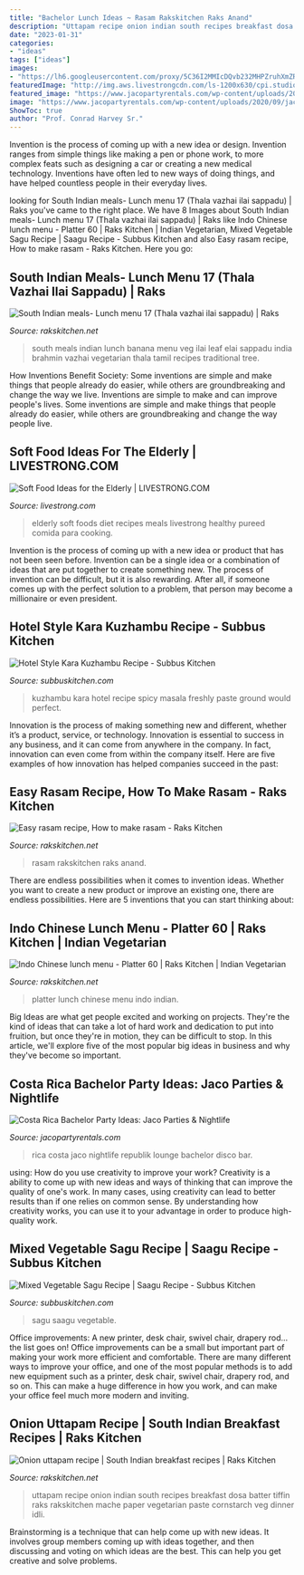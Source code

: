 ```yaml
---
title: "Bachelor Lunch Ideas ~ Rasam Rakskitchen Raks Anand"
description: "Uttapam recipe onion indian south recipes breakfast dosa batter tiffin raks rakskitchen mache paper vegetarian paste cornstarch veg dinner idli"
date: "2023-01-31"
categories:
- "ideas"
tags: ["ideas"]
images:
- "https://lh6.googleusercontent.com/proxy/5C36I2MMIcDQvb232MHPZruhXmZRu2ZIzKHDOlS-OHrHMedHAv5oxA2tOmeAhi8rzOI-y-G8RgiWQMargCy5zRm_x0ko3kw8TDfpJE5J1P0gUMg=w1200-h630-p-k-no-nu"
featuredImage: "http://img.aws.livestrongcdn.com/ls-1200x630/cpi.studiod.com/www_livestrong_com/photos.demandstudios.com/getty/article/221/120/stk21849ccf_XS.jpg"
featured_image: "https://www.jacopartyrentals.com/wp-content/uploads/2020/09/jaco-party-rentals-nightlife-10.jpg"
image: "https://www.jacopartyrentals.com/wp-content/uploads/2020/09/jaco-party-rentals-nightlife-10.jpg"
ShowToc: true
author: "Prof. Conrad Harvey Sr."
---
```



Invention is the process of coming up with a new idea or design. Invention ranges from simple things like making a pen or phone work, to more complex feats such as designing a car or creating a new medical technology. Inventions have often led to new ways of doing things, and have helped countless people in their everyday lives.

	

		
looking for South Indian meals- Lunch menu 17 (Thala vazhai ilai sappadu) | Raks you've came to the right place. We have 8 Images about South Indian meals- Lunch menu 17 (Thala vazhai ilai sappadu) | Raks like Indo Chinese lunch menu - Platter 60 | Raks Kitchen | Indian Vegetarian, Mixed Vegetable Sagu Recipe | Saagu Recipe - Subbus Kitchen and also Easy rasam recipe, How to make rasam - Raks Kitchen. Here you go:
		
    
## South Indian Meals- Lunch Menu 17 (Thala Vazhai Ilai Sappadu) | Raks

<img loading=lazy src="https://lh6.googleusercontent.com/proxy/5C36I2MMIcDQvb232MHPZruhXmZRu2ZIzKHDOlS-OHrHMedHAv5oxA2tOmeAhi8rzOI-y-G8RgiWQMargCy5zRm_x0ko3kw8TDfpJE5J1P0gUMg=w1200-h630-p-k-no-nu" onerror="this.onerror=null;this.src='https://tse3.mm.bing.net/th?id=OIP.IFQvJKjBKcRw8FUmlPphQgHaGk&amp;pid=15.1';" alt="South Indian meals- Lunch menu 17 (Thala vazhai ilai sappadu) | Raks">

_Source: rakskitchen.net_

>south meals indian lunch banana menu veg ilai leaf elai sappadu india brahmin vazhai vegetarian thala tamil recipes traditional tree. 

	

How Inventions Benefit Society: Some inventions are simple and make things that people already do easier, while others are groundbreaking and change the way we live.
Inventions are simple to make and can improve people's lives. Some inventions are simple and make things that people already do easier, while others are groundbreaking and change the way people live.

    
## Soft Food Ideas For The Elderly | LIVESTRONG.COM

<img loading=lazy src="http://img.aws.livestrongcdn.com/ls-1200x630/cpi.studiod.com/www_livestrong_com/photos.demandstudios.com/getty/article/221/120/stk21849ccf_XS.jpg" onerror="this.onerror=null;this.src='https://tse2.mm.bing.net/th?id=OIP.C8hRiBGlKw9KYR9ucnunpAHaD4&amp;pid=15.1';" alt="Soft Food Ideas for the Elderly | LIVESTRONG.COM">

_Source: livestrong.com_

>elderly soft foods diet recipes meals livestrong healthy pureed comida para cooking. 

	

Invention is the process of coming up with a new idea or product that has not been seen before. Invention can be a single idea or a combination of ideas that are put together to create something new. The process of invention can be difficult, but it is also rewarding. After all, if someone comes up with the perfect solution to a problem, that person may become a millionaire or even president.

    
## Hotel Style Kara Kuzhambu Recipe - Subbus Kitchen

<img loading=lazy src="https://www.subbuskitchen.com/wp-content/uploads/2019/05/Hotel-Style-Kara-Kuzhambu_finalforweb4-865x1300.jpg" onerror="this.onerror=null;this.src='https://tse4.mm.bing.net/th?id=OIP.I1U2h_fWpoMPD0Je5AYsPQHaLI&amp;pid=15.1';" alt="Hotel Style Kara Kuzhambu Recipe - Subbus Kitchen">

_Source: subbuskitchen.com_

>kuzhambu kara hotel recipe spicy masala freshly paste ground would perfect. 

	

Innovation is the process of making something new and different, whether it’s a product, service, or technology. Innovation is essential to success in any business, and it can come from anywhere in the company. In fact, innovation can even come from within the company itself. Here are five examples of how innovation has helped companies succeed in the past:

    
## Easy Rasam Recipe, How To Make Rasam - Raks Kitchen

<img loading=lazy src="https://rakskitchen.net/wp-content/uploads/2013/09/9728762322_375faf2d93_z.jpg" onerror="this.onerror=null;this.src='https://tse2.mm.bing.net/th?id=OIP.m29mbzFHEIgkjWDCwTcTkgHaJQ&amp;pid=15.1';" alt="Easy rasam recipe, How to make rasam - Raks Kitchen">

_Source: rakskitchen.net_

>rasam rakskitchen raks anand. 

	

There are endless possibilities when it comes to invention ideas. Whether you want to create a new product or improve an existing one, there are endless possibilities. Here are 5 inventions that you can start thinking about: 

    
## Indo Chinese Lunch Menu - Platter 60 | Raks Kitchen | Indian Vegetarian

<img loading=lazy src="https://3.bp.blogspot.com/-wMdxesf9AGA/WDB8lWPHLtI/AAAAAAAApRc/9O6KjF4b5NsXgB3eUZedN88395dC4cZVACLcB/w1200-h630-p-k-no-nu/indo-chinese-lunch-platter.jpg" onerror="this.onerror=null;this.src='https://tse3.mm.bing.net/th?id=OIP.JwSSEscs63zMi_ONV3xFBQHaD5&amp;pid=15.1';" alt="Indo Chinese lunch menu - Platter 60 | Raks Kitchen | Indian Vegetarian">

_Source: rakskitchen.net_

>platter lunch chinese menu indo indian. 

	

Big Ideas are what get people excited and working on projects. They're the kind of ideas that can take a lot of hard work and dedication to put into fruition, but once they're in motion, they can be difficult to stop. In this article, we'll explore five of the most popular big ideas in business and why they've become so important.

    
## Costa Rica Bachelor Party Ideas: Jaco Parties &amp; Nightlife

<img loading=lazy src="https://www.jacopartyrentals.com/wp-content/uploads/2020/09/jaco-party-rentals-nightlife-10.jpg" onerror="this.onerror=null;this.src='https://tse2.mm.bing.net/th?id=OIP.ZFjCz_KVENKK4BTtOUh6DgHaFF&amp;pid=15.1';" alt="Costa Rica Bachelor Party Ideas: Jaco Parties &amp; Nightlife">

_Source: jacopartyrentals.com_

>rica costa jaco nightlife republik lounge bachelor disco bar. 

	

using: How do you use creativity to improve your work?
Creativity is a ability to come up with new ideas and ways of thinking that can improve the quality of one's work. In many cases, using creativity can lead to better results than if one relies on common sense. By understanding how creativity works, you can use it to your advantage in order to produce high-quality work.

    
## Mixed Vegetable Sagu Recipe | Saagu Recipe - Subbus Kitchen

<img loading=lazy src="https://www.subbuskitchen.com/wp-content/uploads/2019/11/Vegetable-Saagu_finalforweb3.jpg" onerror="this.onerror=null;this.src='https://tse3.mm.bing.net/th?id=OIP.rdBitFO8Gg9joXv8Bsd2QQHaE8&amp;pid=15.1';" alt="Mixed Vegetable Sagu Recipe | Saagu Recipe - Subbus Kitchen">

_Source: subbuskitchen.com_

>sagu saagu vegetable. 

	

Office improvements: A new printer, desk chair, swivel chair, drapery rod... the list goes on!
Office improvements can be a small but important part of making your work more efficient and comfortable. There are many different ways to improve your office, and one of the most popular methods is to add new equipment such as a printer, desk chair, swivel chair, drapery rod, and so on. This can make a huge difference in how you work, and can make your office feel much more modern and inviting.

    
## Onion Uttapam Recipe | South Indian Breakfast Recipes | Raks Kitchen

<img loading=lazy src="https://lh4.googleusercontent.com/proxy/Pfa3vtbSt-AnUGYLiEsihKl9MUdhTrYQB5aXsycq0dP6eo7XYne3THPrM9CV8V0hzEoTDcTDl4yQlATQsPI1b5WvueHt5cjkKrY7TqG49TSccgk=w1200-h630-p-k-no-nu" onerror="this.onerror=null;this.src='https://tse4.mm.bing.net/th?id=OIP.Bn2lkSR4WOAMU1CODJtfOwHaJR&amp;pid=15.1';" alt="Onion uttapam recipe | South Indian breakfast recipes | Raks Kitchen">

_Source: rakskitchen.net_

>uttapam recipe onion indian south recipes breakfast dosa batter tiffin raks rakskitchen mache paper vegetarian paste cornstarch veg dinner idli. 

	

Brainstorming is a technique that can help come up with new ideas. It involves group members coming up with ideas together, and then discussing and voting on which ideas are the best. This can help you get creative and solve problems.

